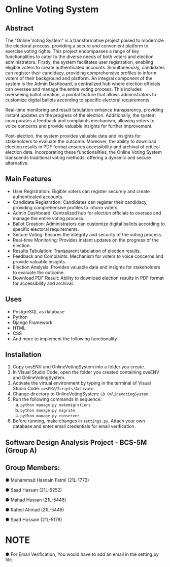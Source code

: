 <!DOCTYPE html>
<html lang="en">

<body>

<h1>Online Voting System</h1>

<h2>Abstract</h2>
<p>
  The "Online Voting System" is a transformative project poised to modernize the electoral process, providing a secure and convenient platform to exercise voting rights. This project encompasses a range of key functionalities to cater to the diverse needs of both voters and election administrators. Firstly, the system facilitates user registration, enabling eligible voters to create authenticated accounts. Simultaneously, candidates can register their candidacy, providing comprehensive profiles to inform voters of their background and platform. An integral component of the system is the Admin Dashboard, a centralized hub where election officials can oversee and manage the entire voting process. This includes overseeing ballot creation, a pivotal feature that allows administrators to customize digital ballots according to specific electoral requirements.
</p>
<p>
  Real-time monitoring and result tabulation enhance transparency, providing instant updates on the progress of the election. Additionally, the system incorporates a feedback and complaints mechanism, allowing voters to voice concerns and provide valuable insights for further improvement.
</p>
<p>
  Post-election, the system provides valuable data and insights for stakeholders to evaluate the outcome. Moreover, the ability to download election results in PDF format ensures accessibility and archival of critical election data. Incorporating these functionalities, the Online Voting System transcends traditional voting methods, offering a dynamic and secure alternative.
</p>

<h2>Main Features</h2>
<ul>
  <li>User Registration: Eligible voters can register securely and create authenticated accounts.</li>
  <li>Candidate Registration: Candidates can register their candidacy, providing comprehensive profiles to inform voters.</li>
  <li>Admin Dashboard: Centralized hub for election officials to oversee and manage the entire voting process.</li>
  <li>Ballot Creation: Administrators can customize digital ballots according to specific electoral requirements.</li>
  <li>Secure Voting: Ensures the integrity and security of the voting process.</li>
  <li>Real-time Monitoring: Provides instant updates on the progress of the election.</li>
  <li>Results Tabulation: Transparent tabulation of election results.</li>
  <li>Feedback and Complaints: Mechanism for voters to voice concerns and provide valuable insights.</li>
  <li>Election Analysis: Provides valuable data and insights for stakeholders to evaluate the outcome.</li>
  <li>Download PDF Result: Ability to download election results in PDF format for accessibility and archival.</li>
</ul>

<h2>Uses</h2>
<ul>
  <li>PostgreSQL as database</li>
  <li>Python</li>
  <li>Django Framework</li>
  <li>HTML</li>
  <li>CSS</li>
  <li>And more to implement the following functionality.</li>
</ul>

<h2>Installation</h2>
<ol>
  <li>Copy ovsENV and OnlineVotingSystem into a folder you create.</li>
  <li>In Visual Studio Code, open the folder you created containing ovsENV and OnlineVotingSystem.</li>
  <li>Activate the virtual environment by typing in the terminal of Visual Studio Code: <code>ovsENV/Scripts/Activate</code>.</li>
  <li>Change directory to OnlineVotingSystem: <code>CD OnlineVotingSystem</code>.</li>
  <li>Run the following commands in sequence:
    <ol type="a">
      <li><code>python manage.py makemigrations</code></li>
      <li><code>python manage.py migrate</code></li>
      <li><code>python manage.py runserver</code></li>
    </ol>
  </li>
  <li>Before running, make changes in <code>settings.py</code>. Attach your own database and enter email credentials for email verification.</li>
</ol>

</body>
</html>

## Software Design Analysis Project - BCS-5M (Group A)

## Group Members:
● Muhammad Hasnain Fatmi (21L-1773)

● Saad Hassan (21L-5252)

● Mahad Hassan (21L-5448)

● Rafeel Ahmad (21L-5449)

● Saad Hussain (21L-5178)

# NOTE

● For Email Verification, You would have to add an email in the setting.py file.


